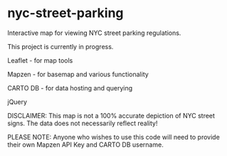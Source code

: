 # nyc-street-parking
Interactive map for viewing NYC street parking regulations.


This project is currently in progress.


Leaflet - for map tools

Mapzen - for basemap and various functionality

CARTO DB - for data hosting and querying

jQuery


DISCLAIMER: This map is not a 100% accurate depiction of NYC street signs. The data does not necessarily reflect reality!


PLEASE NOTE: Anyone who wishes to use this code will need to provide their own Mapzen API Key and CARTO DB username.
